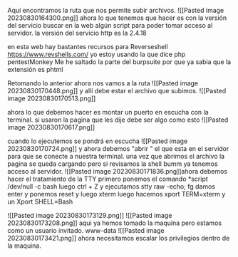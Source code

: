 Aquí  encontramos la ruta que nos permite subir archivos.
![[Pasted image 20230830164300.png]]
ahora lo que tenemos que hacer es con la versión del servicio buscar en la web algún script para poder tomar acceso al servidor.
la versión del servicio http es la 2.4.18 

en esta web hay bastantes recursos para Reverseshell
https://www.revshells.com/
yo estoy usando la que dice php pentestMonkey
Me he saltado la parte del burpsuite por que ya sabia que la extensión es phtml 

Retomando lo anterior ahora nos vamos a la ruta 
![[Pasted image 20230830170448.png]]
y allí debe estar el archivo que subimos.
![[Pasted image 20230830170513.png]]

ahora lo que debemos hacer es montar un puerto en escucha con la terminal.
si usaron la pagina que les dije debe ser algo como esto 
![[Pasted image 20230830170617.png]]

cuando lo ejecutemos se pondrá en escucha
![[Pasted image 20230830170724.png]]
y ahora debemos "abrir " el que esta en el servidor para que se conecte a nuestra terminal.
una vez que abrimos el archivo la pagina se queda cargando pero si revisamos la shell 
bumm ya tenemos acceso al servidor.
![[Pasted image 20230830171836.png]]ahora debemos hacer el tratamiento de la TTY
primero ponemos el comando
*script /dev/null -c bash
luego ctrl + Z y ejecutamos 
stty raw -echo; fg damos enter y ponemos 
reset  y luego xterm
luego hacemos 
xport TERM=xterm y un
Xport SHELL=Bash

![[Pasted image 20230830173129.png]]
![[Pasted image 20230830173208.png]]
aqui ya hemos tomado la maquina pero estamos como un usuario invitado.
www-data
![[Pasted image 20230830173421.png]]
ahora necesitamos escalar los privilegios dentro de la maquina.